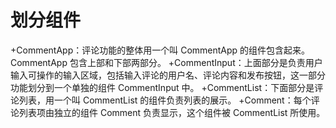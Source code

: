 # 划分组件
+CommentApp：评论功能的整体用一个叫 CommentApp 的组件包含起来。CommentApp 包含上部和下部两部分。
+CommentInput：上面部分是负责用户输入可操作的输入区域，包括输入评论的用户名、评论内容和发布按钮，这一部分功能划分到一个单独的组件 CommentInput 中。
+CommentList：下面部分是评论列表，用一个叫 CommentList 的组件负责列表的展示。
+Comment：每个评论列表项由独立的组件 Comment 负责显示，这个组件被 CommentList 所使用。
